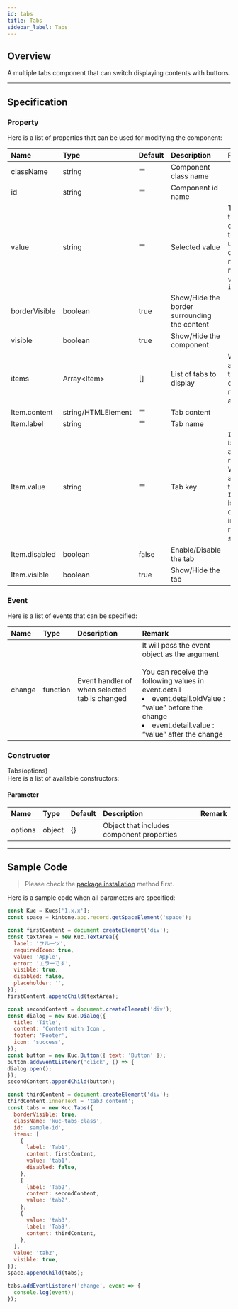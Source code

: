 ```yaml
---
id: tabs
title: Tabs
sidebar_label: Tabs
---
```


## Overview

A multiple tabs component that can switch displaying contents with buttons.

<div class="sample-container" id="tabs">
  <div id="sample-container__components"></div>
</div>
<script src="/js/samples/desktop/tabs.js"></script>

---

## Specification

### Property
Here is a list of properties that can be used for modifying the component:

| Name   | Type | Default | Description | Remark |
| :--- | :--- | :--- | :--- | :--- |
| className | string | ""  | Component class name | |
| id | string | ""  | Component id name | |
| value | string | ""  | Selected value | The first tab will be displayed if the `value` is unspecified or there is no matching value in `items` |
| borderVisible | boolean | true  | Show/Hide the border surrounding the content | |
| visible | boolean | true | Show/Hide the component | |
| items | Array\<Item> | [] | List of tabs to display | Will result an error if the value of items is not an array |
| Item.content | string/HTMLElement | "" | Tab content | |
| Item.label | string | "" | Tab name | |
| Item.value | string | "" | Tab key | `Item.value` is unique and required.<br>Will result an error if the `Item.value` is duplicated in `items` or not specified |
| Item.disabled | boolean | false | Enable/Disable the tab | |
| Item.visible | boolean | true | Show/Hide the tab | |

### Event

Here is a list of events that can be specified:

| Name | Type | Description | Remark |
| :--- | :--- | :--- | :--- |
| change | function | Event handler of when selected tab is changed |  It will pass the event object as the argument<br><br>You can receive the following values in event.detail<br><li>event.detail.oldValue : “value” before the change</li><li>event.detail.value : “value” after the change</li> |

### Constructor

Tabs(options)<br>
Here is a list of available constructors:

#### Parameter

| Name | Type | Default | Description | Remark |
| :--- | :--- | :--- | :--- | :--- |
| options | object | {} | Object that includes component properties | |

---
## Sample Code

> Please check the [package installation](../../getting-started/quick-start.md#installation) method first.

Here is a sample code when all parameters are specified:

```javascript
const Kuc = Kucs['1.x.x'];
const space = kintone.app.record.getSpaceElement('space');

const firstContent = document.createElement('div');
const textArea = new Kuc.TextArea({
  label: 'フルーツ',
  requiredIcon: true,
  value: 'Apple',
  error: 'エラーです',
  visible: true,
  disabled: false,
  placeholder: '',
});
firstContent.appendChild(textArea);

const secondContent = document.createElement('div');
const dialog = new Kuc.Dialog({
  title: 'Title',
  content: 'Content with Icon',
  footer: 'Footer',
  icon: 'success',
});
const button = new Kuc.Button({ text: 'Button' });
button.addEventListener('click', () => {
dialog.open();
});
secondContent.appendChild(button);

const thirdContent = document.createElement('div');
thirdContent.innerText = 'tab3_content';
const tabs = new Kuc.Tabs({
  borderVisible: true,
  className: 'kuc-tabs-class',
  id: 'sample-id',
  items: [
    {
      label: 'Tab1',
      content: firstContent,
      value: 'tab1',
      disabled: false,
    },
    {
      label: 'Tab2',
      content: secondContent,
      value: 'tab2',
    },
    {
      value: 'tab3',
      label: 'Tab3',
      content: thirdContent,
    },
  ],
  value: 'tab2',
  visible: true,
});
space.appendChild(tabs);

tabs.addEventListener('change', event => {
  console.log(event);
});
```
